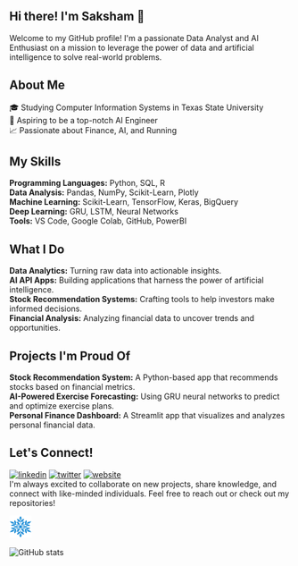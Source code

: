 ## Hi there! I'm Saksham 👋
Welcome to my GitHub profile! I'm a passionate Data Analyst and AI Enthusiast on a mission to leverage the power of data and artificial intelligence to solve real-world problems.

## About Me
🎓 Studying Computer Information Systems in Texas State University  
💼 Aspiring to be a top-notch AI Engineer  
📈 Passionate about Finance, AI, and Running  

## My Skills
**Programming Languages:** Python, SQL, R  
**Data Analysis:** Pandas, NumPy, Scikit-Learn, Plotly  
**Machine Learning:** Scikit-Learn, TensorFlow, Keras, BigQuery  
**Deep Learning:** GRU, LSTM, Neural Networks  
**Tools:** VS Code, Google Colab, GitHub, PowerBI

## What I Do
**Data Analytics:** Turning raw data into actionable insights.  
**AI API Apps:** Building applications that harness the power of artificial intelligence.  
**Stock Recommendation Systems:** Crafting tools to help investors make informed decisions.  
**Financial Analysis:** Analyzing financial data to uncover trends and opportunities.  

## Projects I'm Proud Of
**Stock Recommendation System:** A Python-based app that recommends stocks based on financial metrics.  
**AI-Powered Exercise Forecasting:** Using GRU neural networks to predict and optimize exercise plans.  
**Personal Finance Dashboard:** A Streamlit app that visualizes and analyzes personal financial data.  

## Let's Connect! 
[<img src='https://cdn.jsdelivr.net/npm/simple-icons@3.0.1/icons/linkedin.svg' alt='linkedin' height='40'>](https://www.linkedin.com/in/saksham-adhikari-4727571b5/) 
[<img src='https://cdn.jsdelivr.net/npm/simple-icons@3.0.1/icons/twitter.svg' alt='twitter' height='40'>](https://twitter.com/Saksham_adh) 
[<img src='https://cdn.jsdelivr.net/npm/simple-icons@3.0.1/icons/icloud.svg' alt='website' height='40'>](https://thefinfinity.com/)  
I'm always excited to collaborate on new projects, share knowledge, and connect with like-minded individuals. Feel free to reach out or check out my repositories!

<a href='https://archiveprogram.github.com/'><img src='https://raw.githubusercontent.com/acervenky/animated-github-badges/master/assets/acbadge.gif' width='40' height='40'></a> 

![GitHub stats](https://github-readme-stats.vercel.app/api?username=Tar-ive&show_icons=true)
